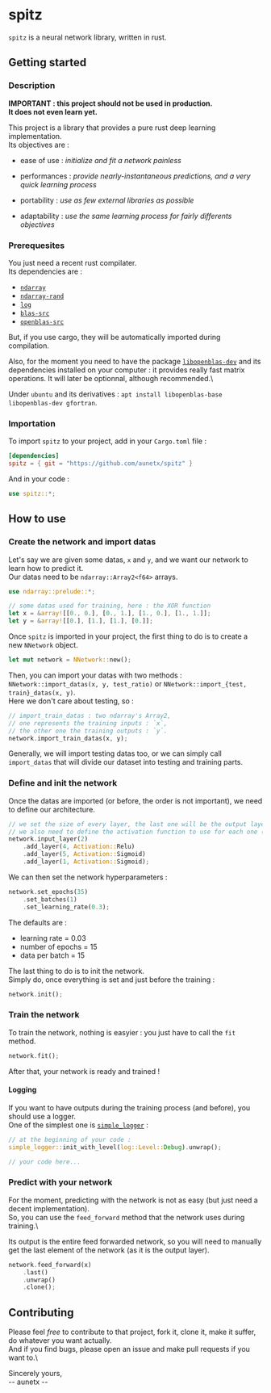 # spitz

`spitz` is a neural network library, written in rust.

## Getting started

### Description

**IMPORTANT : this project should not be used in production.\
It does not even learn yet.**

This project is a library that provides a pure rust deep learning implementation.\
Its objectives are :

- ease of use :
*initialize and fit a network painless*

- performances :
*provide nearly-instantaneous predictions, and a very quick learning process*

- portability :
*use as few external libraries as possible*

- adaptability :
*use the same learning process for fairly differents objectives*

### Prerequesites

You just need a recent rust compilater.\
Its dependencies are :

- [`ndarray`](https://docs.rs/ndarray/0.12.1/ndarray/)
- [`ndarray-rand`](https://github.com/rust-ndarray/ndarray/tree/master/ndarray-rand)
- [`log`](https://docs.rs/log/0.4.6/log/)
- [`blas-src`](https://lib.rs/crates/blas-src)
- [`openblas-src`](https://lib.rs/crates/openblas-src)

But, if you use cargo, they will be automatically imported during compilation.

Also, for the moment you need to have the package [`libopenblas-dev`](https://www.openblas.net/) and its dependencies installed on your computer : it provides really fast matrix operations. It will later be optionnal, although recommended.\

Under `ubuntu` and its derivatives : `apt install libopenblas-base libopenblas-dev gfortran`.

### Importation

To import `spitz` to your project, add in your `Cargo.toml` file :

```toml
[dependencies]
spitz = { git = "https://github.com/aunetx/spitz" }
```

And in your code :

```rust
use spitz::*;
```

## How to use

### Create the network and import datas

Let's say we are given some datas, `x` and `y`, and we want our network to learn how to predict it.\
Our datas need to be `ndarray::Array2<f64>` arrays.

```rust
use ndarray::prelude::*;

// some datas used for training, here : the XOR function
let x = &array![[0., 0.], [0., 1.], [1., 0.], [1., 1.]];
let y = &array![[0.], [1.], [1.], [0.]];
```

Once `spitz` is imported in your project, the first thing to do is to create a new `NNetwork` object.

```rust
let mut network = NNetwork::new();
```

Then, you can import your datas with two methods : `NNetwork::import_datas(x, y, test_ratio)` or `NNetwork::import_{test, train}_datas(x, y)`.\
Here we don't care about testing, so :

```rust
// import_train_datas : two ndarray's Array2,
// one represents the training inputs : `x`,
// the other one the training outputs : `y`.
network.import_train_datas(x, y);
```

Generally, we will import testing datas too, or we can simply call `import_datas` that will divide our dataset into testing and training parts.

### Define and init the network

Once the datas are imported (or before, the order is not important), we need to define our architecture.

```rust
// we set the size of every layer, the last one will be the output layer.
// we also need to define the activation function to use for each one (excepted the input layer).
network.input_layer(2)
    .add_layer(4, Activation::Relu)
    .add_layer(5, Activation::Sigmoid)
    .add_layer(1, Activation::Sigmoid);
```

We can then set the network hyperparameters :

```rust
network.set_epochs(35)
    .set_batches(1)
    .set_learning_rate(0.3);
```

The defaults are :

- learning rate = 0.03
- number of epochs = 15
- data per batch = 15

The last thing to do is to init the network.\
Simply do, once everything is set and just before the training :

```rust
network.init();
```

### Train the network

To train the network, nothing is easyier : you just have to call the `fit` method.

```rust
network.fit();
```

After that, your network is ready and trained !

#### Logging

If you want to have outputs during the training process (and before), you should use a logger.\
One of the simplest one is [`simple_logger`](https://github.com/borntyping/rust-simple_logger) :

```rust
// at the beginning of your code :
simple_logger::init_with_level(log::Level::Debug).unwrap();

// your code here...
```

### Predict with your network

For the moment, predicting with the network is not as easy (but just need a decent implementation).\
So, you can use the `feed_forward` method that the network uses during training.\

Its output is the entire feed forwarded network, so you will need to manually get the last element of the network (as it is the output layer).

```rust
network.feed_forward(x)
    .last()
    .unwrap()
    .clone();
```

## Contributing

Please feel *free* to contribute to that project, fork it, clone it, make it suffer, do whatever you want actually.\
And if you find bugs, please open an issue and make pull requests if you want to.\

Sincerely yours,\
-- aunetx --
